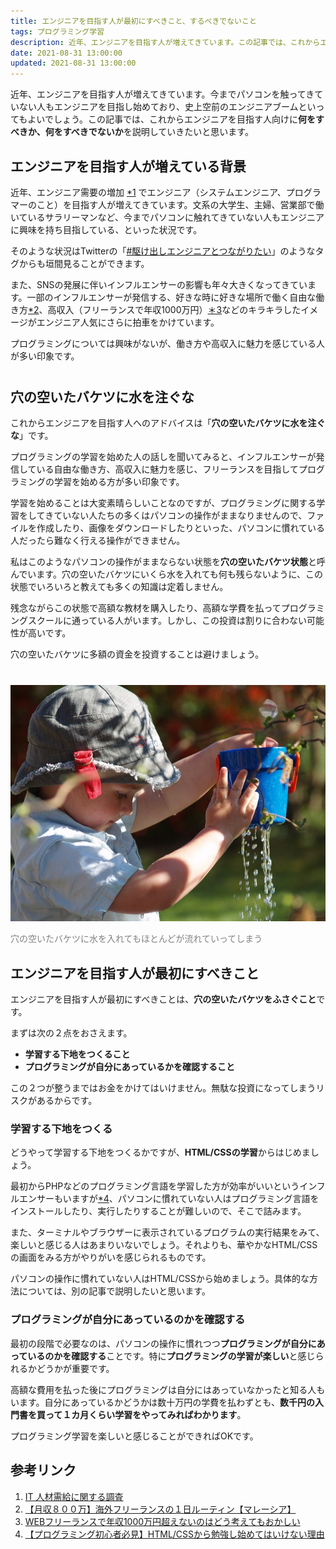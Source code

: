 ```yaml
---
title: エンジニアを目指す人が最初にすべきこと、するべきでないこと
tags: プログラミング学習
description: 近年、エンジニアを目指す人が増えてきています。この記事では、これからエンジニアを目指す人向けに何をすべきか、何をすべきでないかを説明していきたいと思います。
date: 2021-08-31 13:00:00
updated: 2021-08-31 13:00:00
---
```

<p class="top-message">
近年、エンジニアを目指す人が増えてきています。今までパソコンを触ってきていない人もエンジニアを目指し始めており、史上空前のエンジニアブームといってもよいでしょう。この記事では、これからエンジニアを目指す人向けに<strong>何をすべきか、何をすべきでないか</strong>を説明していきたいと思います。
</p>

## エンジニアを目指す人が増えている背景

近年、エンジニア需要の増加 <a href="#ref1">*1</a> でエンジニア（システムエンジニア、プログラマーのこと）を目指す人が増えてきています。文系の大学生、主婦、営業部で働いているサラリーマンなど、今までパソコンに触れてきていない人もエンジニアに興味を持ち目指している、といった状況です。

そのような状況はTwitterの「<a href="https://twitter.com/search?q=%23%E9%A7%86%E3%81%91%E5%87%BA%E3%81%97%E3%82%A8%E3%83%B3%E3%82%B8%E3%83%8B%E3%82%A2%E3%81%A8%E3%81%A4%E3%81%AA%E3%81%8C%E3%82%8A%E3%81%9F%E3%81%84&src=typed_query" target="_blank">#駆け出しエンジニアとつながりたい</a>」のようなタグからも垣間見ることができます。

また、SNSの発展に伴いインフルエンサーの影響も年々大きくなってきています。一部のインフルエンサーが発信する、好きな時に好きな場所で働く自由な働き方<a href="#ref2">*2</a>、高収入（フリーランスで年収1000万円）<a href="#ref3">＊3</a>などのキラキラしたイメージがエンジニア人気にさらに拍車をかけています。

<div class="memo" style="margin-bottom: 40px;">プログラミングについては興味がないが、働き方や高収入に魅力を感じている人が多い印象です。</div>

## 穴の空いたバケツに水を注ぐな

これからエンジニアを目指す人へのアドバイスは「**穴の空いたバケツに水を注ぐな**」です。

プログラミングの学習を始めた人の話しを聞いてみると、インフルエンサーが発信している自由な働き方、高収入に魅力を感じ、フリーランスを目指してプログラミングの学習を始める方が多い印象です。

学習を始めることは大変素晴らしいことなのですが、プログラミングに関する学習をしてきていない人たちの多くはパソコンの操作がままなりませんので、ファイルを作成したり、画像をダウンロードしたりといった、パソコンに慣れている人だったら難なく行える操作ができません。

私はこのようなパソコンの操作がままならない状態を**穴の空いたバケツ状態**と呼んでいます。穴の空いたバケツにいくら水を入れても何も残らないように、この状態でいろいろと教えても多くの知識は定着しません。

残念ながらこの状態で高額な教材を購入したり、高額な学費を払ってプログラミングスクールに通っている人がいます。しかし、この投資は割りに合わない可能性が高いです。

<div class="memo" style="margin-bottom: 40px;">穴の空いたバケツに多額の資金を投資することは避けましょう。</div>

<img src="/images/child-392971_640.jpg" alt="穴の空いたバケツ" loading="lazy">
<p style="color: gray;">穴の空いたバケツに水を入れてもほとんどが流れていってしまう</p>

## エンジニアを目指す人が最初にすべきこと
エンジニアを目指す人が最初にすべきことは、**穴の空いたバケツをふさぐこと**です。

まずは次の２点をおさえます。

- **学習する下地をつくること**
- **プログラミングが自分にあっているかを確認すること**

<div class="memo">この２つが整うまではお金をかけてはいけません。無駄な投資になってしまうリスクがあるからです。</div>

### 学習する下地をつくる
どうやって学習する下地をつくるかですが、**HTML/CSSの学習**からはじめましょう。

最初からPHPなどのプログラミング言語を学習した方が効率がいいというインフルエンサーもいますが<a href="#ref4">*4</a>、パソコンに慣れていない人はプログラミング言語をインストールしたり、実行したりすることが難しいので、そこで詰みます。

また、ターミナルやブラウザーに表示されているプログラムの実行結果をみて、楽しいと感じる人はあまりいないでしょう。それよりも、華やかなHTML/CSSの画面をみる方がやりがいを感じられるものです。

<div class="memo">パソコンの操作に慣れていない人はHTML/CSSから始めましょう。具体的な方法については、別の記事で説明したいと思います。</div>

### プログラミングが自分にあっているのかを確認する
最初の段階で必要なのは、パソコンの操作に慣れつつ**プログラミングが自分にあっているのかを確認する**ことです。特に**プログラミングの学習が楽しい**と感じられるかどうかが重要です。

高額な費用を払った後にプログラミングは自分にはあっていなかったと知る人もいます。自分にあっているかどうかは数十万円の学費を払わずとも、**数千円の入門書を買って１カ月くらい学習をやってみればわかります**。

<div class="memo">プログラミング学習を楽しいと感じることができればOKです。</div>

## 参考リンク
<ol>
<li id="ref1">
    <a href="https://www.meti.go.jp/policy/it_policy/jinzai/houkokusyo.pdf" target="_blank">IT 人材需給に関する調査</a>
</li>
<li id="ref2">
    <a href="https://www.youtube.com/watch?v=qt25fhF7fLo" target="_blank">【月収８００万】海外フリーランスの１日ルーティン【マレーシア】</a>
</li>
<li id="ref3">
    <a href="https://www.youtube.com/watch?v=LoXe8iFAsVs" target="_blank">WEBフリーランスで年収1000万円超えないのはどう考えてもおかしい</a>
</li>
<li id="ref4">
    <a href="https://www.youtube.com/watch?v=zfe-RkpShAg" target="_blank">【プログラミング初心者必見】HTML/CSSから勉強し始めてはいけない理由</a>
</li>
</ol>